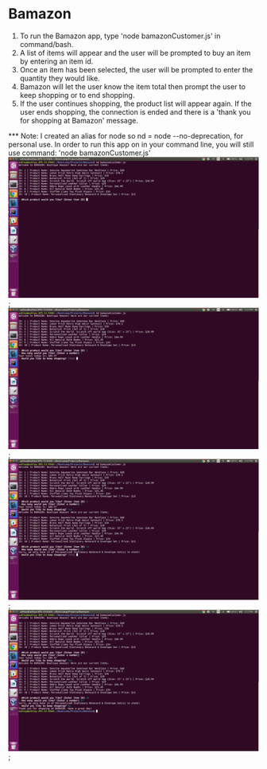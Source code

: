 # Bamazon



1. To run the Bamazon app, type 'node bamazonCustomer.js' in command/bash.
2. A list of items will appear and the user will be prompted to buy an item by entering an item id. 
3. Once an item has been selected, the user will be prompted to enter the quantity they would like. 
4. Bamazon will let the user know the item total then prompt the user to keep shopping or to end shopping. 
5. If the user continues shopping, the product list will appear again. If the user ends shopping, the connection is ended and there is a 'thank you for shopping at Bamazon' message. 

*** Note: I created an alias for node so nd = node --no-deprecation, for personal use. In order to run this app on in your command line, you will still use command: 'node bamazonCustomer.js'
![Bamazon Image 1](./images/Bamazon1.png);
![Bamazon Image 2](./images/Bamazon2.png);
![Bamazon Image 3](./images/Bamazon3.png);
![Bamazon Image 4](./images/Bamazon4.png);
